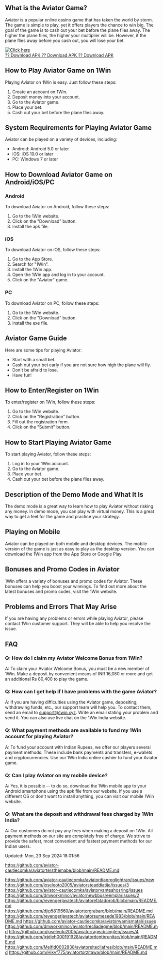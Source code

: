 ## What is the Aviator Game?

Aviator is a popular online casino game that has taken the world by
storm. The game is simple to play, yet it offers players the chance to
win big. The goal of the game is to cash out your bet before the plane
flies away. The higher the plane flies, the higher your multiplier will
be. However, if the plane flies away before you cash out, you will lose
your bet.

[![Click
here](https://readscoops.com/wp-content/uploads/2023/03/Readscoop-aviator-1-1.jpg)](https://traff.sbs/deff)\
[?? Download APK ?? Download APK ?? Download
APK](https://traff.sbs/deff)

## How to Play Aviator Game on 1Win

Playing Aviator on 1Win is easy. Just follow these steps:

1.  Create an account on 1Win.
2.  Deposit money into your account.
3.  Go to the Aviator game.
4.  Place your bet.
5.  Cash out your bet before the plane flies away.

## System Requirements for Playing Aviator Game

Aviator can be played on a variety of devices, including:

-   Android: Android 5.0 or later
-   iOS: iOS 10.0 or later
-   PC: Windows 7 or later

## How to Download Aviator Game on Android/iOS/PC

### Android

To download Aviator on Android, follow these steps:

1.  Go to the 1Win website.
2.  Click on the "Download" button.
3.  Install the apk file.

### iOS

To download Aviator on iOS, follow these steps:

1.  Go to the App Store.
2.  Search for "1Win".
3.  Install the 1Win app.
4.  Open the 1Win app and log in to your account.
5.  Click on the "Aviator" game.

### PC

To download Aviator on PC, follow these steps:

1.  Go to the 1Win website.
2.  Click on the "Download" button.
3.  Install the exe file.

## Aviator Game Guide

Here are some tips for playing Aviator:

-   Start with a small bet.
-   Cash out your bet early if you are not sure how high the plane will
    fly.
-   Don\'t be afraid to lose.
-   Have fun!

## How to Enter/Register on 1Win

To enter/register on 1Win, follow these steps:

1.  Go to the 1Win website.
2.  Click on the "Registration" button.
3.  Fill out the registration form.
4.  Click on the "Submit" button.

## How to Start Playing Aviator Game

To start playing Aviator, follow these steps:

1.  Log in to your 1Win account.
2.  Go to the Aviator game.
3.  Place your bet.
4.  Cash out your bet before the plane flies away.

## Description of the Demo Mode and What It Is

The demo mode is a great way to learn how to play Aviator without
risking any money. In demo mode, you can play with virtual money. This
is a great way to get a feel for the game and practice your strategy.

## Playing on Mobile

Aviator can be played on both mobile and desktop devices. The mobile
version of the game is just as easy to play as the desktop version. You
can download the 1Win app from the App Store or Google Play.

## Bonuses and Promo Codes in Aviator

1Win offers a variety of bonuses and promo codes for Aviator. These
bonuses can help you boost your winnings. To find out more about the
latest bonuses and promo codes, visit the 1Win website.

## Problems and Errors That May Arise

If you are having any problems or errors while playing Aviator, please
contact 1Win customer support. They will be able to help you resolve the
issue.

## FAQ

### Q: How do I claim my Aviator Welcome Bonus from 1Win?

A: To claim your Aviator Welcome Bonus, you must be a new member of
1Win. Make a deposit by convenient means of INR 16,080 or more and get
an additional Rs 80,400 to play the game.

### Q: How can I get help if I have problems with the game Aviator?

A: If you are having difficulties using the Aviator game, depositing,
withdrawing funds, etc., our support team will help you. To contact
them, send an email to support@1win.xyz. Write an email stating your
problem and send it. You can also use live chat on the 1Win India
website.

### Q: What payment methods are available to fund my 1Win account for playing Aviator?

A: To fund your account with Indian Rupees, we offer our players several
payment methods. These include bank payments and transfers, e-wallets
and cryptocurrencies. Use our 1Win India online cashier to fund your
Aviator game.

### Q: Can I play Aviator on my mobile device?

A: Yes, it is possible -- to do so, download the 1Win mobile app to your
Android smartphone using the apk file from our website. If you use a
different OS or don't want to install anything, you can visit our mobile
1Win website.

### Q: What are the deposit and withdrawal fees charged by 1Win India?

A: Our customers do not pay any fees when making a deposit on 1Win. All
payment methods on our site are completely free of charge. We strive to
provide the safest, most convenient and fastest payment methods for our
Indian users.

Updated: Mon, 23 Sep 2024 18:01:56

https://github.com/aviator-cautiecomka/aviatortersthemabe/blob/main/README.md

https://github.com/aviator-cautiecomka/aviatordiaproglightran/issues/new
https://github.com/joseleoto2005/aviatorsteaddiatije/issues/3
https://github.com/aviator-cautiecomka/aviatorvanteahosring/issues
https://github.com/dmworkminor/aviatornewbbusreempla/issues/2
https://github.com/revengerjavatech/aviatorefatadprob/blob/main/README.md
https://github.com/djip5819660/aviatortergrabaro/blob/main/README.md
https://github.com/revengerjavatech/aviatorsumesede1983/blob/main/README.md
https://github.com/aviator-cautiecomka/aviatorwamismatal/issues
https://github.com/dmworkminor/aviatorlrecliadegme/blob/main/README.md
https://github.com/joseleoto2005/aviatorrageabsingten/issues/4
https://github.com/jxjdjeh000191928/aviatordontbrunitac/blob/main/README.md
https://github.com/Meifid0002838/aviatoreltecliafres/blob/main/README.md
https://github.com/Hikvf775/aviatortorzitawa/blob/main/README.md
